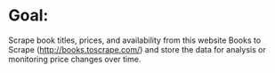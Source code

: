 # Goal:
Scrape book titles, prices, and availability from this website Books to Scrape (http://books.toscrape.com/) and store the data for analysis or monitoring price changes over time.